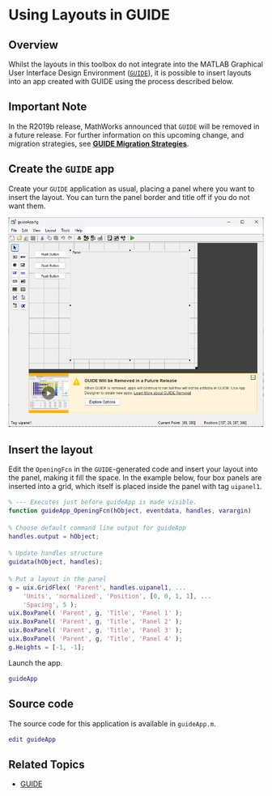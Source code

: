 # Using Layouts in GUIDE

## Overview

Whilst the layouts in this toolbox do not integrate into the MATLAB Graphical User Interface Design Environment ([`GUIDE`](https://www.mathworks.com/help/matlab/ref/guide.html)), it is possible to insert layouts into an app created with GUIDE using the process described below.

## Important Note

In the R2019b release, MathWorks announced that `GUIDE` will be removed in a future release. For further information on this upcoming change, and migration strategies, see [**GUIDE Migration Strategies**](https://www.mathworks.com/help/matlab/creating_guis/differences-between-app-designer-and-guide.html).

## Create the `GUIDE` app

Create your `GUIDE` application as usual, placing a panel where you want to insert the layout. You can turn the panel border and title off if you do not want them.

![A new GUIDE app](Images/UsingLayoutsInGUIDE01.png "A new GUIDE app")

## Insert the layout

Edit the `OpeningFcn` in the `GUIDE`-generated code and insert your layout into the panel, making it fill the space. In the example below, four box panels are inserted into a grid, which itself is placed inside the panel with tag `uipanel1`.

```matlab
% --- Executes just before guideApp is made visible. 
function guideApp_OpeningFcn(hObject, eventdata, handles, varargin)

% Choose default command line output for guideApp 
handles.output = hObject;

% Update handles structure 
guidata(hObject, handles);

% Put a layout in the panel 
g = uix.GridFlex( 'Parent', handles.uipanel1, ...
    'Units', 'normalized', 'Position', [0, 0, 1, 1], ...
    'Spacing', 5 );
uix.BoxPanel( 'Parent', g, 'Title', 'Panel 1' );
uix.BoxPanel( 'Parent', g, 'Title', 'Panel 2' );
uix.BoxPanel( 'Parent', g, 'Title', 'Panel 3' );
uix.BoxPanel( 'Parent', g, 'Title', 'Panel 4' );
g.Heights = [-1, -1]; 
```

Launch the app.

```matlab
guideApp
```

## Source code

The source code for this application is available in `guideApp.m`.

```matlab
edit guideApp 
```

## Related Topics
* [GUIDE](https://www.mathworks.com/help/matlab/ref/guide.html)